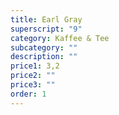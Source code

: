 ```yaml
---
title: Earl Gray
superscript: "9"
category: Kaffee & Tee
subcategory: ""
description: ""
price1: 3,2
price2: ""
price3: ""
order: 1
---
```

